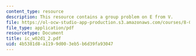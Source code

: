 ```yaml
---
content_type: resource
description: This resource contains a group problem on E from V.
file: https://ol-ocw-studio-app-production.s3.amazonaws.com/courses/8-02-physics-ii-electricity-and-magnetism-spring-2007/4b5381d8a1199d003eb5b6d39fa93047_ic_w02d1_2.pdf
file_type: application/pdf
resourcetype: Document
title: ic_w02d1_2.pdf
uid: 4b5381d8-a119-9d00-3eb5-b6d39fa93047
---
```

